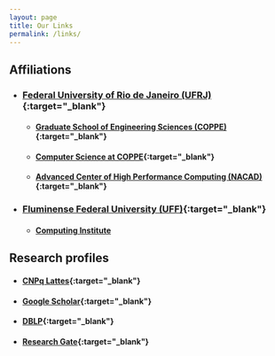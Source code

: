 ```yaml
---
layout: page
title: Our Links
permalink: /links/
---
```


## Affiliations

* ### [Federal University of Rio de Janeiro (UFRJ)](http://www.ufrj.br){:target="_blank"}
  * #### [Graduate School of Engineering Sciences (COPPE)](http://www.coppe.ufrj.br){:target="_blank"}
  * #### [Computer Science at COPPE](http://www.cos.ufrj.br){:target="_blank"}
  * #### [Advanced Center of High Performance Computing (NACAD)](http://www.nacad.ufrj.br){:target="_blank"}
* ### [Fluminense Federal University (UFF)](http://www.uff.br){:target="_blank"}
  * #### [Computing Institute](http://www.ic.uff.br/index.php/pt/)

## Research profiles

* #### [CNPq Lattes](http://lattes.cnpq.br/1420784392366957){:target="_blank"}
* #### [Google Scholar](https://scholar.google.com/citations?user=ZPczFBAAAAAJ&hl=en){:target="_blank"}
* #### [DBLP](http://dblp.uni-trier.de/pers/hd/m/Mattoso:Marta.html){:target="_blank"}
* #### [Research Gate](https://www.researchgate.net/profile/Marta_Mattoso){:target="_blank"}
